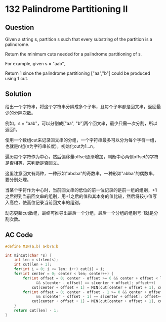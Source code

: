 # 132 Palindrome Partitioning II

## Question

Given a string s, partition s such that every substring of the partition is a palindrome.

Return the minimum cuts needed for a palindrome partitioning of s.

For example, given s = "aab",

Return 1 since the palindrome partitioning ["aa","b"] could be produced using 1 cut.

## Solution

给出一个字符串，将这个字符串分隔成多个子串，且每个子串都是回文串，返回最少的分隔次数。

例如，s = "aab"，可以分割成["aa", "b"]两个回文串，最少只需一次分割，所以返回1。

使用一个数组cut来记录回文串的分组，一个字符串最多可以分为每个字符一组，也就是n组(n为字符串长度)。初始化cut为1...n。

遍历每个字符作为中心，然后偏移量offset逐渐增加，判断中心两侧offset的字符是否相等，来判断是否回文。

这里注意回文有两种，一种形如"abcba"的奇数串，一种形如"abba"的偶数串，要分别处理。

当某个字符作为中心时，当前回文串的低位的前一位记录的是前一组的组别，+1之后得到当前回文串的组别，用+1之后的值和其本身的值比较，然后将较小值写入高位，使高位记录当前回文串的组别。

动态更新cut数组，最终可推导出最后一个分组，最后一个分组的组别号-1就是分割次数。


## AC Code 
```c 
#define MIN(a,b) a<b?a:b

int minCut(char *s) {
    int len = strlen(s);
    int cut[len + 1];
    for(int i = 0; i <= len; i++) cut[i] = i;
    for(int center = 0; center < len; center++) {
        for(int offset = 0; center - offset >= 0 && center + offset < len
              && s[center - offset] == s[center + offset]; offset++)
            cut[center + offset + 1] = MIN(cut[center + offset + 1], cut[center - offset] + 1);
        for(int offset = 0; center - offset - 1 >= 0 && center + offset < len
              && s[center - offset - 1] == s[center + offset]; offset++)
            cut[center + offset + 1] = MIN(cut[center + offset + 1], cut[center - offset - 1] + 1);
    }
    return cut[len] - 1;
}
```